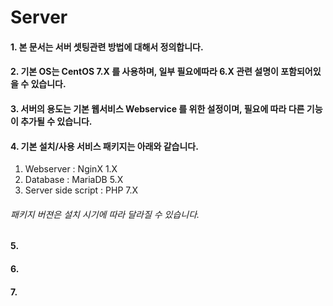 # Server

#### 1. 본 문서는 서버 셋팅관련 방법에 대해서 정의합니다.

#### 2. 기본 OS는 CentOS 7.X 를 사용하며, 일부 필요에따라 6.X 관련 설명이 포함되어있을 수 있습니다.

#### 3. 서버의 용도는 기본 웹서비스 Webservice 를 위한 설정이며, 필요에 따라 다른 기능이 추가될 수 있습니다.

#### 4. 기본 설치/사용 서비스 패키지는 아래와 같습니다.
 1) Webserver : NginX 1.X
2) Database : MariaDB 5.X
3) Server side script : PHP 7.X
###### 패키지 버젼은 설치 시기에 따라 달라질 수 있습니다.

#### 5. 

#### 6. 

#### 7. 
